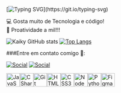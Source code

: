 [![Typing SVG](https://readme-typing-svg.herokuapp.com/?color=00FFFF&size=35&center=false&vCenter=true&width=1000&lines=Olá,+meu+nome+é+Kaiky+Santos;Tenho+19+anos;Sou+de+Atibaia+-+SP;Curso+Análise+e+Desenvolvimento+de+Sistemas;Seja+Bem-vindo+Ao+Meu+Perfil!)](https://git.io/typing-svg)

💻 Gosta muito de Tecnologia e código!
<br>
🤯 Proatividade a mil!!!
<br>

![Kaiky GitHub stats](https://github-readme-stats.vercel.app/api?username=KaikyDEV&show_icons=true&theme=dark)
[![Top Langs](https://github-readme-stats.vercel.app/api/top-langs/?username=KaikyDEV&layout=compact&theme=tokyonight)](https://github.com/oddaiki/github-readme-stats)

###Entre em contato comigo 🚀:

[![Social](https://img.shields.io/badge/LinkedIn-0077B5?style=for-the-badge&logo=linkedin&logoColor=white)](https://www.linkedin.com/in/kaiky-santos-da-silva-10576924b)
[![Social](https://img.shields.io/badge/Gmail-D14836?style=for-the-badge&logo=gmail&logoColor=white)](mailto:kaikysantosdasilva38@gmail.com)

<p align="left" style="display: flex;">
<a href="https://developer.mozilla.org/en-US/docs/Web/JavaScript" target="_blank" rel="noreferrer"><img src="https://raw.githubusercontent.com/danielcranney/readme-generator/main/public/icons/skills/javascript-colored.svg" width="36" height="36" alt="JavaScript" /></a>
<a href="https://learn.microsoft.com/pt-br/dotnet/csharp" target="_blank" rel="noreferrer"><img src="https://raw.githubusercontent.com/danielcranney/readme-generator/main/public/icons/skills/csharp-colored.svg" width="36" height="36" alt="CSharp" /></a>
<a href="https://git-scm.com/" target="_blank" rel="noreferrer"><img src="https://raw.githubusercontent.com/danielcranney/readme-generator/main/public/icons/skills/git-colored.svg" width="36" height="36" alt="Git" /></a>
<a href="https://developer.mozilla.org/en-US/docs/Glossary/HTML5" target="_blank" rel="noreferrer"><img src="https://raw.githubusercontent.com/danielcranney/readme-generator/main/public/icons/skills/html5-colored.svg" width="36" height="36" alt="HTML5" /></a>
<a href="https://www.w3.org/TR/CSS/#css" target="_blank" rel="noreferrer"><img src="https://raw.githubusercontent.com/danielcranney/readme-generator/main/public/icons/skills/css3-colored.svg" width="36" height="36" alt="CSS3" /></a>
<a href="https://nodejs.org/en/" target="_blank" rel="noreferrer"><img src="https://raw.githubusercontent.com/danielcranney/readme-generator/main/public/icons/skills/nodejs-colored.svg" width="36" height="36" alt="NodeJS" /></a>
<a href="https://www.figma.com/" target="_blank" rel="noreferrer"><img src="https://raw.githubusercontent.com/danielcranney/readme-generator/main/public/icons/skills/python-colored.svg" width="36" height="36" alt="Python" /></a>
<a href="https://www.figma.com/" target="_blank" rel="noreferrer"><img src="https://raw.githubusercontent.com/danielcranney/readme-generator/main/public/icons/skills/figma-colored.svg" width="36" height="36" alt="Figma" ><a>
</p>
